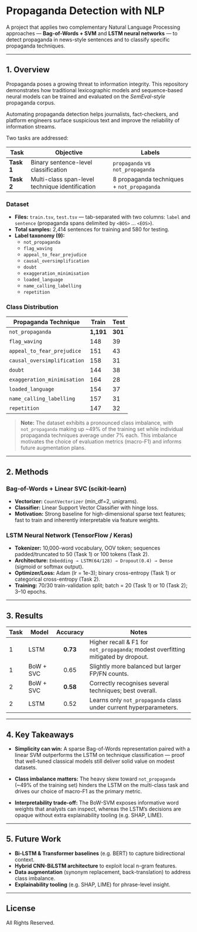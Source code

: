 # Propaganda Detection with NLP

A project that applies two complementary Natural Language Processing approaches — **Bag-of-Words + SVM** and **LSTM neural networks** — to detect propaganda in news-style sentences and to classify specific propaganda techniques.

---

## 1. Overview

Propaganda poses a growing threat to information integrity. This repository demonstrates how traditional lexicographic models and sequence-based neural models can be trained and evaluated on the *SemEval-style* propaganda corpus. 

Automating propaganda detection helps journalists, fact-checkers, and platform engineers surface suspicious text and improve the reliability of information streams.

Two tasks are addressed:

| Task    | Objective                             | Labels                             |
|---------|---------------------------------------|------------------------------------|
| **Task 1** | Binary sentence-level classification | `propaganda` vs `not_propaganda`    |
| **Task 2** | Multi-class span-level technique identification | 8 propaganda techniques + `not_propaganda` |

### Dataset

- **Files:** `train.tsv`, `test.tsv` — tab-separated with two columns: `label` and `sentence` (propaganda spans delimited by `<BOS>` … `<EOS>`).
- **Total samples:** 2,414 sentences for training and 580 for testing.
- **Label taxonomy (9):**
  - `not_propaganda`
  - `flag_waving`
  - `appeal_to_fear_prejudice`
  - `causal_oversimplification`
  - `doubt`
  - `exaggeration_minimisation`
  - `loaded_language`
  - `name_calling_labelling`
  - `repetition`

### Class Distribution

| Propaganda Technique         | Train   | Test  |
|-----------------------------|---------|-------|
| `not_propaganda`            | **1,191** | **301** |
| `flag_waving`               | 148     | 39    |
| `appeal_to_fear_prejudice` | 151     | 43    |
| `causal_oversimplification`| 158     | 31    |
| `doubt`                     | 144     | 38    |
| `exaggeration_minimisation`| 164     | 28    |
| `loaded_language`          | 154     | 37    |
| `name_calling_labelling`   | 157     | 31    |
| `repetition`               | 147     | 32    |

> **Note:** The dataset exhibits a pronounced class imbalance, with `not_propaganda` making up ~49% of the training set while individual propaganda techniques average under 7% each. This imbalance motivates the choice of evaluation metrics (macro-F1) and informs future augmentation plans.

---

## 2. Methods

### Bag-of-Words + Linear SVC (scikit-learn)
- **Vectorizer:** `CountVectorizer` (min_df=2, unigrams).
- **Classifier:** Linear Support Vector Classifier with hinge loss.
- **Motivation:** Strong baseline for high-dimensional sparse text features; fast to train and inherently interpretable via feature weights.

### LSTM Neural Network (TensorFlow / Keras)
- **Tokenizer:** 10,000-word vocabulary, OOV token; sequences padded/truncated to 50 (Task 1) or 100 tokens (Task 2).
- **Architecture:** `Embedding → LSTM(64/128) → Dropout(0.4) → Dense` (sigmoid or softmax output).
- **Optimizer/Loss:** Adam (lr = 1e-3); binary cross-entropy (Task 1) or categorical cross-entropy (Task 2).
- **Training:** 70/30 train-validation split; batch = 20 (Task 1) or 10 (Task 2); 3–10 epochs.

---

## 3. Results

| Task | Model         | Accuracy | Notes                                                                 |
|------|---------------|:--------:|-----------------------------------------------------------------------|
| 1    | LSTM          | **0.73** | Higher recall & F1 for `not_propaganda`; modest overfitting mitigated by dropout. |
| 1    | BoW + SVC     | 0.65     | Slightly more balanced but larger FP/FN counts.                       |
| 2    | BoW + SVC     | **0.58** | Correctly recognises several techniques; best overall.                |
| 2    | LSTM          | 0.52     | Learns only `not_propaganda` class under current hyperparameters.    |

---

## 4. Key Takeaways

- **Simplicity can win:** A sparse Bag-of-Words representation paired with a linear SVM outperforms the LSTM on technique classification — proof that well-tuned classical models still deliver solid value on modest datasets.

- **Class imbalance matters:** The heavy skew toward `not_propaganda` (~49% of the training set) hinders the LSTM on the multi-class task and drives our choice of macro-F1 as the primary metric.

- **Interpretability trade-off:** The BoW-SVM exposes informative word weights that analysts can inspect, whereas the LSTM’s decisions are opaque without extra explainability tooling (e.g. SHAP, LIME).

---

## 5. Future Work

- **Bi-LSTM & Transformer baselines** (e.g. BERT) to capture bidirectional context.
- **Hybrid CNN-BiLSTM architecture** to exploit local n-gram features.
- **Data augmentation** (synonym replacement, back-translation) to address class imbalance.
- **Explainability tooling** (e.g. SHAP, LIME) for phrase-level insight.

---

## License

All Rights Reserved.
